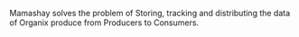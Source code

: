 Mamashay solves the problem of Storing, tracking and distributing the data of Organix produce from Producers to Consumers.
